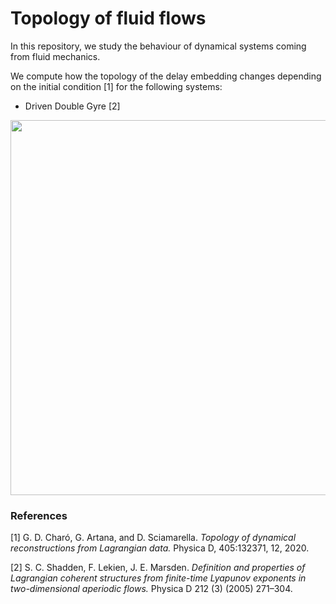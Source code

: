 # Topology of fluid flows

In this repository, we study the behaviour of dynamical systems coming from fluid mechanics.

We compute how the topology of the delay embedding changes depending on the initial condition [1] for the following systems:
* Driven Double Gyre [2]
<img src="figures/animation_double_gyre.gif" width="600" height="auto" class="center"/>


### References

[1] G. D. Charó, G. Artana, and D. Sciamarella. _Topology of dynamical reconstructions from Lagrangian data._ Physica D, 405:132371, 12, 2020.

[2] S. C. Shadden, F. Lekien, J. E. Marsden. _Definition and properties of Lagrangian coherent structures from finite-time Lyapunov exponents in two-dimensional aperiodic flows._ Physica D 212 (3) (2005) 271–304.

